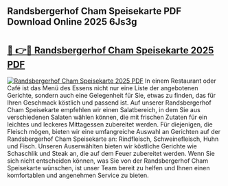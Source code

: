 ## Randsbergerhof Cham Speisekarte PDF Download Online 2025 6Js3g

# <h2><a href="http://gc5qa66.nevu.top/?p=Randsbergerhof+Cham+Speisekarte">🔗 👉🔴 Randsbergerhof Cham Speisekarte 2025 PDF</a></h2>

[![Randsbergerhof Cham Speisekarte 2025 PDF](https://i.imgur.com/dBaPXMq.png)](http://gc5qa66.nevu.top/?p=Randsbergerhof+Cham+Speisekarte)
In einem Restaurant oder Café ist das Menü des Essens nicht nur eine Liste der angebotenen Gerichte, sondern auch eine Gelegenheit für Sie, etwas zu finden, das für Ihren Geschmack köstlich und passend ist. Auf unserer Randsbergerhof Cham Speisekarte empfehlen wir einen Salatbereich, in dem Sie aus verschiedenen Salaten wählen können, die mit frischen Zutaten für ein leichtes und leckeres Mittagessen zubereitet werden. Für diejenigen, die Fleisch mögen, bieten wir eine umfangreiche Auswahl an Gerichten auf der Randsbergerhof Cham Speisekarte an: Rindfleisch, Schweinefleisch, Huhn und Fisch. Unseren Auserwählten bieten wir köstliche Gerichte wie Schaschlik und Steak an, die auf dem Feuer zubereitet werden. Wenn Sie sich nicht entscheiden können, was Sie von der Randsbergerhof Cham Speisekarte wünschen, ist unser Team bereit zu helfen und Ihnen einen komfortablen und angenehmen Service zu bieten.
